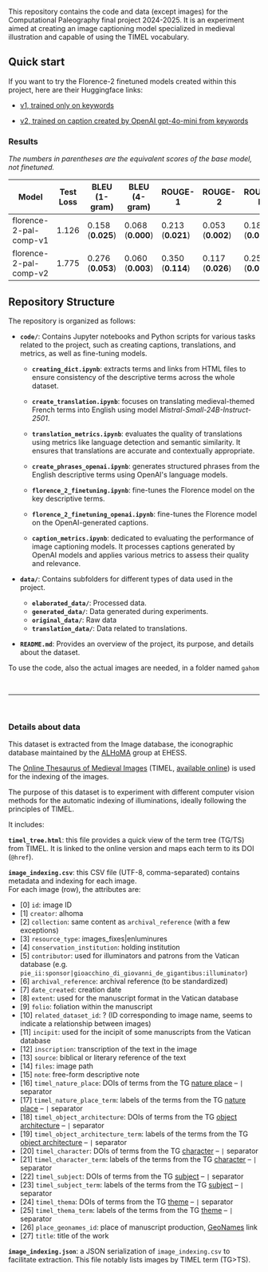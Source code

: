 This repository contains the code and data (except images) for the Computational Paleography final project 2024-2025. It is an experiment aimed at creating an image captioning model specialized in medieval illustration and capable of using the TIMEL vocabulary.

## Quick start
If you want to try the Florence-2 finetuned models created within this project, here are their Huggingface links:

- [v1, trained only on keywords](https://huggingface.co/francipaolo/florence-2-pal-comp-v1)

- [v2, trained on caption created by OpenAI gpt-4o-mini from keywords](https://huggingface.co/francipaolo/florence-2-pal-comp-v1)

### Results
_The numbers in parentheses are the equivalent scores of the base model, not finetuned._

| Model | Test Loss | BLEU (1-gram)| BLEU (4-gram)| ROUGE-1 | ROUGE-2 | ROUGE-L |
| ---------------------- | --------- | ----------------- | ----------------- | ----------------- | ----------------- | ----------------- |
| florence-2-pal-comp-v1 | 1.126     | 0.158 (**0.025**) | 0.068 (**0.000**) | 0.213 (**0.021**) | 0.053 (**0.002**) | 0.183 (**0.018**) |
| florence-2-pal-comp-v2 | 1.775     | 0.276 (**0.053**) | 0.060 (**0.003**) | 0.350 (**0.114**) | 0.117 (**0.026**) | 0.252 (**0.091**) |


## Repository Structure

The repository is organized as follows:

- **`code/`**: Contains Jupyter notebooks and Python scripts for various tasks related to the project, such as creating captions, translations, and metrics, as well as fine-tuning models.

    - **`creating_dict.ipynb`**: extracts terms and links from HTML files to ensure consistency of the descriptive terms across the whole dataset.

    - **`create_translation.ipynb`**: focuses on translating medieval-themed French terms into English using model _Mistral-Small-24B-Instruct-2501_.

    - **`translation_metrics.ipynb`**: evaluates the quality of translations using metrics like language detection and semantic similarity. It ensures that translations are accurate and contextually appropriate.

    - **`create_phrases_openai.ipynb`**: generates structured phrases from the English descriptive terms using OpenAI's language models.

    - **`florence_2_finetuning.ipynb`**: fine-tunes the Florence model on the key descriptive terms.

    - **`florence_2_finetuning_openai.ipynb`**: fine-tunes the Florence model on the OpenAI-generated captions.

    - **`caption_metrics.ipynb`**: dedicated to evaluating the performance of image captioning models. It processes captions generated by OpenAI models and applies various metrics to assess their quality and relevance.

- **`data/`**: Contains subfolders for different types of data used in the project.
  - **`elaborated_data/`**: Processed data.
  - **`generated_data/`**: Data generated during experiments.
  - **`original_data/`**: Raw data
  - **`translation_data/`**: Data related to translations.

- **`README.md`**: Provides an overview of the project, its purpose, and details about the dataset.

To use the code, also the actual images are needed, in a folder named `gahom`

<br>

---

<br>

### Details about data

This dataset is extracted from the Image database, the iconographic database maintained by the [ALHoMA](http://ahloma.ehess.fr/) group at EHESS.

The [Online Thesaurus of Medieval Images](http://ahloma.ehess.fr/bases-de-donnees/thesaurus-des-images-medievales-en-ligne-timel/) (TIMEL, [available online](https://datu.ehess.fr/timel/fr/)) is used for the indexing of the images.

The purpose of this dataset is to experiment with different computer vision methods for the automatic indexing of illuminations, ideally following the principles of TIMEL.

It includes:

**`timel_tree.html`**: this file provides a quick view of the term tree (TG/TS) from TIMEL. It is linked to the online version and maps each term to its DOI (`@href`).

**`image_indexing.csv`**: this CSV file (UTF-8, comma-separated) contains metadata and indexing for each image.  
For each image (row), the attributes are:

- [0] `id`: image ID
- [1] `creator`: alhoma
- [2] `collection`: same content as `archival_reference` (with a few exceptions)
- [3] `resource_type`: images_fixes|enluminures
- [4] `conservation_institution`: holding institution
- [5] `contributor`: used for illuminators and patrons from the Vatican database (e.g. `pie_ii:sponsor|gioacchino_di_giovanni_de_gigantibus:illuminator`)
- [6] `archival_reference`: archival reference (to be standardized)
- [7] `date_created`: creation date
- [8] `extent`: used for the manuscript format in the Vatican database
- [9] `folio`: foliation within the manuscript
- [10] `related_dataset_id`: ? (ID corresponding to image name, seems to indicate a relationship between images)
- [11] `incipit`: used for the incipit of some manuscripts from the Vatican database
- [12] `inscription`: transcription of the text in the image
- [13] `source`: biblical or literary reference of the text
- [14] `files`: image path
- [15] `note`: free-form descriptive note
- [16] `timel_nature_place`: DOIs of terms from the TG [nature place](https://datu.ehess.fr/timel/fr/page/?uri=http://data.ehess.fr/thes/timel/medieval/doi:10.34817/tm-yhyygbnb) – `|` separator
- [17] `timel_nature_place_term`: labels of the terms from the TG [nature place](https://datu.ehess.fr/timel/fr/page/?uri=http://data.ehess.fr/thes/timel/medieval/doi:10.34817/tm-yhyygbnb) – `|` separator
- [18] `timel_object_architecture`: DOIs of terms from the TG [object architecture](https://datu.ehess.fr/timel/fr/page/?uri=http://data.ehess.fr/thes/timel/medieval/doi:10.34817/tm-oturfa9i) – `|` separator
- [19] `timel_object_architecture_term`: labels of the terms from the TG [object architecture](https://datu.ehess.fr/timel/fr/page/?uri=http://data.ehess.fr/thes/timel/medieval/doi:10.34817/tm-oturfa9i) – `|` separator
- [20] `timel_character`: DOIs of terms from the TG [character](https://datu.ehess.fr/timel/fr/page/?uri=http://data.ehess.fr/thes/timel/medieval/doi:10.34817/tm-9ygjuwsg) – `|` separator
- [21] `timel_character_term`: labels of the terms from the TG [character](https://datu.ehess.fr/timel/fr/page/?uri=http://data.ehess.fr/thes/timel/medieval/doi:10.34817/tm-9ygjuwsg) – `|` separator
- [22] `timel_subject`: DOIs of terms from the TG [subject](https://datu.ehess.fr/timel/fr/page/?uri=http://data.ehess.fr/thes/timel/medieval/doi:10.34817/tm-rendv4dg) – `|` separator
- [23] `timel_subject_term`: labels of the terms from the TG [subject](https://datu.ehess.fr/timel/fr/page/?uri=http://data.ehess.fr/thes/timel/medieval/doi:10.34817/tm-rendv4dg) – `|` separator
- [24] `timel_thema`: DOIs of terms from the TG [theme](https://datu.ehess.fr/timel/fr/page/?uri=http://data.ehess.fr/thes/timel/medieval/doi:10.34817/tm-y4mebqdz) – `|` separator
- [25] `timel_thema_term`: labels of the terms from the TG [theme](https://datu.ehess.fr/timel/fr/page/?uri=http://data.ehess.fr/thes/timel/medieval/doi:10.34817/tm-y4mebqdz) – `|` separator
- [26] `place_geonames_id`: place of manuscript production, [GeoNames](https://www.geonames.org/) link
- [27] `title`: title of the work

**`image_indexing.json`**: a JSON serialization of `image_indexing.csv` to facilitate extraction. This file notably lists images by TIMEL term (TG>TS).